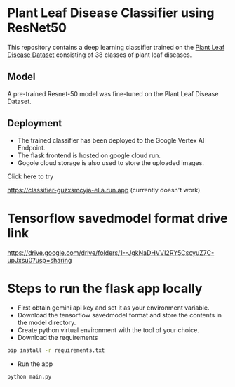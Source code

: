 # Plant Leaf Disease Classifier using ResNet50

This repository contains a deep learning classifier trained on the [Plant Leaf Disease Dataset](https://www.kaggle.com/datasets/vipoooool/new-plant-diseases-dataset) consisting of 38 classes of plant leaf diseases. 

## Model 

A pre-trained Resnet-50 model was fine-tuned on the Plant Leaf Disease Dataset.

## Deployment

* The trained classifier has been deployed to the Google Vertex AI Endpoint. 
* The flask frontend is hosted on google cloud run.
* Gogole cloud storage is also used to store the uploaded images.

Click here to try

https://classifier-guzxsmcyia-el.a.run.app (currently doesn't work)

# Tensorflow savedmodel format drive link

https://drive.google.com/drive/folders/1--JgkNaDHVVI2RY5CscyuZ7C-upJxsu0?usp=sharing

# Steps to run the flask app locally

* First obtain gemini api key and set it as your environment variable.
* Download the tensorflow savedmodel format and store the contents in the model directory.
* Create python virtual environment with the tool of your choice.
* Download the requirements

```bash
pip install -r requirements.txt
```
* Run the app
  
```bash
python main.py
```
